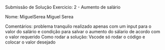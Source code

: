 Submissão de Solução
Exercicio: 2 - Aumento de salário

Nome: MiguelSerea Miguel Serea

Comentários: problema tranquilo realizado apenas com um input para o valor do salário e condição para salvar o aumento do sálario de acordo com o valor requerido
Como rodar a solução: Vscode só rodar o código e colocar o valor desejado


